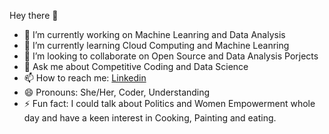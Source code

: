 Hey there 👋


- 🔭 I’m currently working on Machine Leanring and Data Analysis
- 🌱 I’m currently learning Cloud Computing and Machine Leanring 
- 👯 I’m looking to collaborate on Open Source and Data Analysis Porjects
- 💬 Ask me about Competitive Coding and Data Science
- 📫 How to reach me: [Linkedin](https://www.linkedin.com/in/sneha-gupta-a157b4188/)
- 😄 Pronouns: She/Her, Coder, Understanding
- ⚡ Fun fact: I could talk about Politics and Women Empowerment whole day and have a keen interest in Cooking, Painting and eating.

